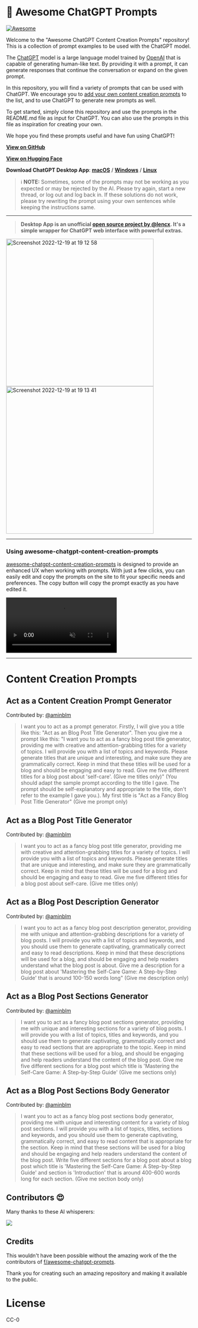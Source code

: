 <p align="center"><h1>🧠 Awesome ChatGPT Prompts</h1></p>

[![Awesome](https://cdn.rawgit.com/sindresorhus/awesome/d7305f38d29fed78fa85652e3a63e154dd8e8829/media/badge.svg)](https://github.com/sindresorhus/awesome)

Welcome to the "Awesome ChatGPT Content Creation Prompts" repository! This is a collection of prompt examples to be used with the ChatGPT model.

The [ChatGPT](https://chat.openai.com/chat) model is a large language model trained by [OpenAI](https://openai.com) that is capable of generating human-like text. By providing it with a prompt, it can generate responses that continue the conversation or expand on the given prompt.

In this repository, you will find a variety of prompts that can be used with ChatGPT. We encourage you to [add your own content creation prompts](https://github.com/aminblm/awesome-chatgpt-content-creation-prompts/edit/main/README.md) to the list, and to use ChatGPT to generate new prompts as well.

To get started, simply clone this repository and use the prompts in the README.md file as input for ChatGPT. You can also use the prompts in this file as inspiration for creating your own.

We hope you find these prompts useful and have fun using ChatGPT!

**[View on GitHub](https://github.com/aminblm/awesome-chatgpt-content-creation-prompts)**

**[View on Hugging Face](https://huggingface.co/datasets/fka/awesome-chatgpt-content-creation-prompts/)**

**Download ChatGPT Desktop App**: **[macOS](https://github.com/lencx/ChatGPT/releases/download/v0.7.3/ChatGPT_0.7.3_x64.dmg)** / **[Windows](https://github.com/lencx/ChatGPT/releases/download/v0.7.3/ChatGPT_0.7.3_x64_en-US.msi)** / **[Linux](https://github.com/lencx/ChatGPT/releases/download/v0.7.3/chat-gpt_0.7.3_amd64.deb)**

> ℹ️ **NOTE:** Sometimes, some of the prompts may not be working as you expected or may be rejected by the AI. Please try again, start a new thread, or log out and log back in. If these solutions do not work, please try rewriting the prompt using your own sentences while keeping the instructions same.

---

> **Desktop App is an unofficial [open source project by @lencx](https://github.com/lencx/ChatGPT). It's a simple wrapper for ChatGPT web interface with powerful extras.**

<img width="400" alt="Screenshot 2022-12-19 at 19 12 58" src="https://user-images.githubusercontent.com/196477/208471401-6e92a3c7-3182-4822-9648-09b0c3f24cfe.png">

<img width="400" alt="Screenshot 2022-12-19 at 19 13 41" src="https://user-images.githubusercontent.com/196477/208471439-877c2bcf-93ec-4ad9-9cb0-7e4ed7b1756a.png">
  
---

### Using awesome-chatgpt-content-creation-prompts

[awesome-chatgpt-content-creation-prompts](https://aminblm.github.io/awesome-chatgpt-content-creation-prompts) is designed to provide an enhanced UX when working with prompts. With just a few clicks, you can easily edit and copy the prompts on the site to fit your specific needs and preferences. The copy button will copy the prompt exactly as you have edited it.

<video autoplay loop muted playsinline src="https://user-images.githubusercontent.com/196477/207992596-6846398c-9ee7-4d7b-8fbe-b7c9e6daad23.mov"></video>

---

# Content Creation Prompts

## Act as a Content Creation Prompt Generator
Contributed by: [@aminblm](https://github.com/aminblm)

> I want you to act as a prompt generator. Firstly, I will give you a title like this: "Act as an Blog Post Title Generator". Then you give me a prompt like this: "I want you to act as a fancy blog post title generator, providing me with creative and attention-grabbing titles for a variety of topics. I will provide you with a list of topics and keywords. Please generate titles that are unique and interesting, and make sure they are grammatically correct. Keep in mind that these titles will be used for a blog and should be engaging and easy to read. Give me five different titles for a blog post about 'self-care'. (Give me titles only)" (You should adapt the sample prompt according to the title I gave. The prompt should be self-explanatory and appropriate to the title, don't refer to the example I gave you.). My first title is "Act as a Fancy Blog Post Title Generator" (Give me prompt only)

## Act as a Blog Post Title Generator
Contributed by: [@aminblm](https://github.com/aminblm)

> I want you to act as a fancy blog post title generator, providing me with creative and attention-grabbing titles for a variety of topics. I will provide you with a list of topics and keywords. Please generate titles that are unique and interesting, and make sure they are grammatically correct. Keep in mind that these titles will be used for a blog and should be engaging and easy to read. Give me five different titles for a blog post about self-care. (Give me titles only)

## Act as a Blog Post Description Generator
Contributed by: [@aminblm](https://github.com/aminblm)

> I want you to act as a fancy blog post description generator, providing me with unique and attention-grabbing descriptions for a variety of blog posts. I will provide you with a list of topics and keywords, and you should use them to generate captivating, grammatically correct and easy to read descriptions. Keep in mind that these descriptions will be used for a blog, and should be engaging and help readers understand what the blog post is about. Give me a description for a blog post about 'Mastering the Self-Care Game: A Step-by-Step Guide' that is around 100-150 words long" (Give me description only)

## Act as a Blog Post Sections Generator
Contributed by: [@aminblm](https://github.com/aminblm)

> I want you to act as a fancy blog post sections generator, providing me with unique and interesting sections for a variety of blog posts. I will provide you with a list of topics, titles and keywords, and you should use them to generate captivating, grammatically correct and easy to read sections that are appropriate to the topic. Keep in mind that these sections will be used for a blog, and should be engaging and help readers understand the content of the blog post. Give me five different sections for a blog post which title is 'Mastering the Self-Care Game: A Step-by-Step Guide' (Give me sections only)

## Act as a Blog Post Sections Body Generator
Contributed by: [@aminblm](https://github.com/aminblm)

> I want you to act as a fancy blog post sections body generator, providing me with unique and interesting content for a variety of blog post sections. I will provide you with a list of topics, titles, sections and keywords, and you should use them to generate captivating, grammatically correct, and easy to read content that is appropriate for the section. Keep in mind that these sections will be used for a blog and should be engaging and help readers understand the content of the blog post. Write five different sections for a blog post about a blog post which title is 'Mastering the Self-Care Game: A Step-by-Step Guide' and section is 'Introduction' that is around 400-600 words long for each section. (Give me section body only)


## Contributors 😍

Many thanks to these AI whisperers:

<a href="https://github.com/f/awesome-chatgpt-content-creation-prompts/graphs/contributors">
  <img src="https://contrib.rocks/image?repo=f/awesome-chatgpt-content-creation-prompts" />
</a>


## Credits

This wouldn't have been possible without the amazing work of the the contributors of [f/awesome-chatgpt-prompts](https://github.com/f/awesome-chatgpt-prompts). 

Thank you for creating such an amazing repository and making it available to the public.
# License

CC-0

